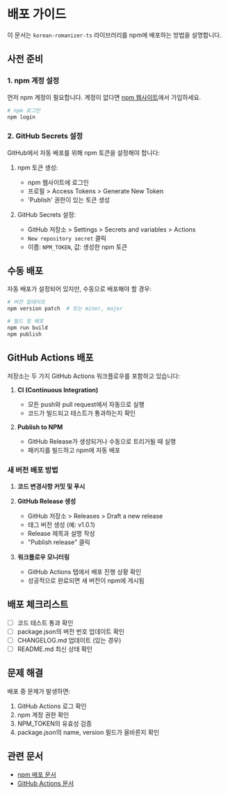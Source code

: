 # 배포 가이드

이 문서는 `korean-romanizer-ts` 라이브러리를 npm에 배포하는 방법을 설명합니다.

## 사전 준비

### 1. npm 계정 설정

먼저 npm 계정이 필요합니다. 계정이 없다면 [npm 웹사이트](https://www.npmjs.com/)에서 가입하세요.

```bash
# npm 로그인
npm login
```

### 2. GitHub Secrets 설정

GitHub에서 자동 배포를 위해 npm 토큰을 설정해야 합니다:

1. npm 토큰 생성:

   - npm 웹사이트에 로그인
   - 프로필 > Access Tokens > Generate New Token
   - 'Publish' 권한이 있는 토큰 생성

2. GitHub Secrets 설정:
   - GitHub 저장소 > Settings > Secrets and variables > Actions
   - `New repository secret` 클릭
   - 이름: `NPM_TOKEN`, 값: 생성한 npm 토큰

## 수동 배포

자동 배포가 설정되어 있지만, 수동으로 배포해야 할 경우:

```bash
# 버전 업데이트
npm version patch  # 또는 minor, major

# 빌드 및 배포
npm run build
npm publish
```

## GitHub Actions 배포

저장소는 두 가지 GitHub Actions 워크플로우를 포함하고 있습니다:

1. **CI (Continuous Integration)**

   - 모든 push와 pull request에서 자동으로 실행
   - 코드가 빌드되고 테스트가 통과하는지 확인

2. **Publish to NPM**
   - GitHub Release가 생성되거나 수동으로 트리거될 때 실행
   - 패키지를 빌드하고 npm에 자동 배포

### 새 버전 배포 방법

1. **코드 변경사항 커밋 및 푸시**

2. **GitHub Release 생성**

   - GitHub 저장소 > Releases > Draft a new release
   - 태그 버전 생성 (예: v1.0.1)
   - Release 제목과 설명 작성
   - "Publish release" 클릭

3. **워크플로우 모니터링**
   - GitHub Actions 탭에서 배포 진행 상황 확인
   - 성공적으로 완료되면 새 버전이 npm에 게시됨

## 배포 체크리스트

- [ ] 코드 테스트 통과 확인
- [ ] package.json의 버전 번호 업데이트 확인
- [ ] CHANGELOG.md 업데이트 (있는 경우)
- [ ] README.md 최신 상태 확인

## 문제 해결

배포 중 문제가 발생하면:

1. GitHub Actions 로그 확인
2. npm 계정 권한 확인
3. NPM_TOKEN의 유효성 검증
4. package.json의 name, version 필드가 올바른지 확인

## 관련 문서

- [npm 배포 문서](https://docs.npmjs.com/packages-and-modules/contributing-packages-to-the-registry)
- [GitHub Actions 문서](https://docs.github.com/en/actions)
